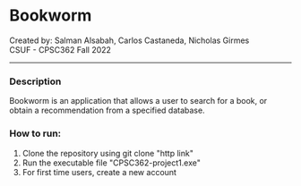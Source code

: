 # Bookworm
Created by: Salman Alsabah, Carlos Castaneda, Nicholas Girmes  
CSUF - CPSC362 Fall 2022

---

### Description

Bookworm is an application that allows a user to search for a book, or obtain a recommendation from a specified database.

### How to run:

1. Clone the repository using git clone "http link"
2. Run the executable file "CPSC362-project1.exe"
3. For first time users, create a new account

